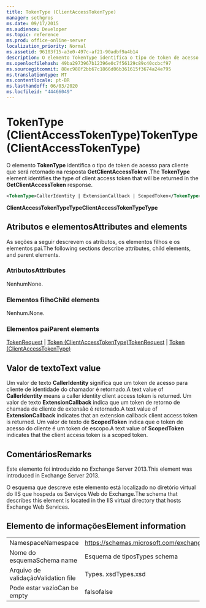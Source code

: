 ```yaml
---
title: TokenType (ClientAccessTokenType)
manager: sethgros
ms.date: 09/17/2015
ms.audience: Developer
ms.topic: reference
ms.prod: office-online-server
localization_priority: Normal
ms.assetid: 96103f15-a3e0-497c-af21-90adbf9a4b14
description: O elemento TokenType identifica o tipo de token de acesso para cliente que será retornado na resposta GetClientAccessToken.
ms.openlocfilehash: 49ba2973967b12396e0c7f56129c89c40ccbcf97
ms.sourcegitcommit: 88ec988f2bb67c1866d06b361615f3674a24e795
ms.translationtype: MT
ms.contentlocale: pt-BR
ms.lasthandoff: 06/03/2020
ms.locfileid: "44466049"
---
```

# <a name="tokentype-clientaccesstokentype"></a><span data-ttu-id="80f4d-103">TokenType (ClientAccessTokenType)</span><span class="sxs-lookup"><span data-stu-id="80f4d-103">TokenType (ClientAccessTokenType)</span></span>

<span data-ttu-id="80f4d-104">O elemento **TokenType** identifica o tipo de token de acesso para cliente que será retornado na resposta **GetClientAccessToken** .</span><span class="sxs-lookup"><span data-stu-id="80f4d-104">The **TokenType** element identifies the type of client access token that will be returned in the **GetClientAccessToken** response.</span></span> 
  
```XML
<TokenType>CallerIdentity | ExtensionCallback | ScopedToken</TokenType>
```

 <span data-ttu-id="80f4d-105">**ClientAccessTokenTypeType**</span><span class="sxs-lookup"><span data-stu-id="80f4d-105">**ClientAccessTokenTypeType**</span></span>
## <a name="attributes-and-elements"></a><span data-ttu-id="80f4d-106">Atributos e elementos</span><span class="sxs-lookup"><span data-stu-id="80f4d-106">Attributes and elements</span></span>

<span data-ttu-id="80f4d-107">As seções a seguir descrevem os atributos, os elementos filhos e os elementos pai.</span><span class="sxs-lookup"><span data-stu-id="80f4d-107">The following sections describe attributes, child elements, and parent elements.</span></span>
  
### <a name="attributes"></a><span data-ttu-id="80f4d-108">Atributos</span><span class="sxs-lookup"><span data-stu-id="80f4d-108">Attributes</span></span>

<span data-ttu-id="80f4d-109">Nenhum</span><span class="sxs-lookup"><span data-stu-id="80f4d-109">None.</span></span>
  
### <a name="child-elements"></a><span data-ttu-id="80f4d-110">Elementos filho</span><span class="sxs-lookup"><span data-stu-id="80f4d-110">Child elements</span></span>

<span data-ttu-id="80f4d-111">Nenhum.</span><span class="sxs-lookup"><span data-stu-id="80f4d-111">None.</span></span>
  
### <a name="parent-elements"></a><span data-ttu-id="80f4d-112">Elementos pai</span><span class="sxs-lookup"><span data-stu-id="80f4d-112">Parent elements</span></span>

<span data-ttu-id="80f4d-113">[TokenRequest](tokenrequest.md)  |  [Token (ClientAccessTokenType)](token-clientaccesstokentype.md)</span><span class="sxs-lookup"><span data-stu-id="80f4d-113">[TokenRequest](tokenrequest.md) | [Token (ClientAccessTokenType)](token-clientaccesstokentype.md)</span></span>
  
## <a name="text-value"></a><span data-ttu-id="80f4d-114">Valor de texto</span><span class="sxs-lookup"><span data-stu-id="80f4d-114">Text value</span></span>

<span data-ttu-id="80f4d-115">Um valor de texto **CallerIdentity** significa que um token de acesso para cliente de identidade do chamador é retornado.</span><span class="sxs-lookup"><span data-stu-id="80f4d-115">A text value of **CallerIdentity** means a caller identity client access token is returned.</span></span> <span data-ttu-id="80f4d-116">Um valor de texto **ExtensionCallback** indica que um token de retorno de chamada de cliente de extensão é retornado.</span><span class="sxs-lookup"><span data-stu-id="80f4d-116">A text value of **ExtensionCallback** indicates that an extension callback client access token is returned.</span></span> <span data-ttu-id="80f4d-117">Um valor de texto de **ScopedToken** indica que o token de acesso do cliente é um token de escopo.</span><span class="sxs-lookup"><span data-stu-id="80f4d-117">A text value of **ScopedToken** indicates that the client access token is a scoped token.</span></span> 
  
## <a name="remarks"></a><span data-ttu-id="80f4d-118">Comentários</span><span class="sxs-lookup"><span data-stu-id="80f4d-118">Remarks</span></span>

<span data-ttu-id="80f4d-119">Este elemento foi introduzido no Exchange Server 2013.</span><span class="sxs-lookup"><span data-stu-id="80f4d-119">This element was introduced in Exchange Server 2013.</span></span>
  
<span data-ttu-id="80f4d-120">O esquema que descreve este elemento está localizado no diretório virtual do IIS que hospeda os Serviços Web do Exchange.</span><span class="sxs-lookup"><span data-stu-id="80f4d-120">The schema that describes this element is located in the IIS virtual directory that hosts Exchange Web Services.</span></span>
  
## <a name="element-information"></a><span data-ttu-id="80f4d-121">Elemento de informações</span><span class="sxs-lookup"><span data-stu-id="80f4d-121">Element information</span></span>

|||
|:-----|:-----|
|<span data-ttu-id="80f4d-122">Namespace</span><span class="sxs-lookup"><span data-stu-id="80f4d-122">Namespace</span></span>  <br/> |https://schemas.microsoft.com/exchange/services/2006/types  <br/> |
|<span data-ttu-id="80f4d-123">Nome do esquema</span><span class="sxs-lookup"><span data-stu-id="80f4d-123">Schema name</span></span>  <br/> |<span data-ttu-id="80f4d-124">Esquema de tipos</span><span class="sxs-lookup"><span data-stu-id="80f4d-124">Types schema</span></span>  <br/> |
|<span data-ttu-id="80f4d-125">Arquivo de validação</span><span class="sxs-lookup"><span data-stu-id="80f4d-125">Validation file</span></span>  <br/> |<span data-ttu-id="80f4d-126">Types. xsd</span><span class="sxs-lookup"><span data-stu-id="80f4d-126">Types.xsd</span></span>  <br/> |
|<span data-ttu-id="80f4d-127">Pode estar vazio</span><span class="sxs-lookup"><span data-stu-id="80f4d-127">Can be empty</span></span>  <br/> |<span data-ttu-id="80f4d-128">falso</span><span class="sxs-lookup"><span data-stu-id="80f4d-128">false</span></span>  <br/> |
   

